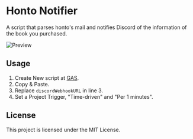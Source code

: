 Honto Notifier
===

A script that parses honto's mail and notifies Discord of the information of the book you purchased.

![Preview](https://i.imgur.com/O2Gl7eT.png)

## Usage

1. Create New script at [GAS](https://script.google.com).
2. Copy & Paste.
3. Replace `discordWebhookURL` in line 3.
4. Set a Project Trigger, "Time-driven" and "Per 1 minutes".


## License

This project is licensed under the MIT License.